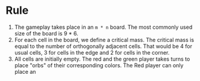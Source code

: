 # Rule

1. The gameplay takes place in an `m * n` board. The most commonly used size of the board is 9 * 6.
2. For each cell in the board, we define a critical mass. The critical mass is equal to the number of orthogonally adjacent cells. That would be 4 for usual cells, 3 for cells in the edge and 2 for cells in the corner.
3. All cells are initially empty. The red and the green player takes turns to place "orbs" of their corresponding colors. The Red player can only place an 
